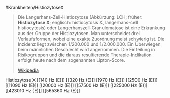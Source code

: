 #Krankheiten/HistiozytoseX
> Die Langerhans-Zell-Histiozytose (Abkürzung: LCH; früher: **Histiozytose X**; englisch: histiocytosis X, langerhans-cell histiocytosis) oder Langerhanszell-Granulomatose ist eine Erkrankung aus der Gruppe der Histiozytosen. Man unterscheidet drei Verlaufsformen, wobei eine exakte Zuordnung meist schwierig ist. Die Inzidenz liegt zwischen 1/200.000 und 1/2.000.000. Ein Überwiegen beim männlichen Geschlecht wird angenommen. Die Einteilung in Risikogruppen und die daraus resultierende Therapie-Indikation erfolgt heute nach dem sogenannten Lipton-Score.
>
> [Wikipedia](https://de.wikipedia.org/wiki/Langerhans-Zell-Histiozytose)

Histiozytose X
[[140 Hz (E)]]
[[320 Hz (E)]]
[[970 Hz (E)]]
[[2500 Hz (E)]]
[[11090 Hz (E)]]
[[20000 Hz (E)]]
[[57500 Hz (E)]]
[[225000 Hz (E)]]
[[423010 Hz (E)]]
[[565360 Hz (E)]]